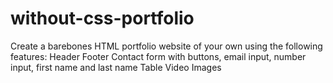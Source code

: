 # without-css-portfolio
Create a barebones HTML portfolio website of your own using the following features: Header Footer Contact form with buttons, email input, number input, first name and last name Table Video Images
